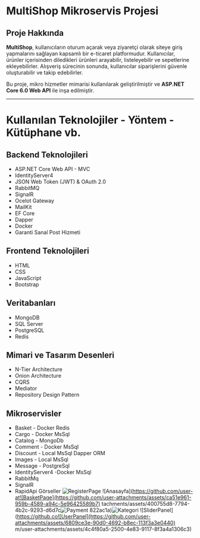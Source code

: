 # MultiShop Mikroservis Projesi 

## Proje Hakkında

**MultiShop**, kullanıcıların oturum açarak veya ziyaretçi olarak siteye giriş yapmalarını sağlayan kapsamlı bir e-ticaret platformudur. Kullanıcılar, ürünler içerisinden diledikleri ürünleri arayabilir, listeleyebilir ve sepetlerine ekleyebilirler. Alışveriş sürecinin sonunda, kullanıcılar siparişlerini güvenle oluşturabilir ve takip edebilirler.

Bu proje, mikro hizmetler mimarisi kullanılarak geliştirilmiştir ve **ASP.NET Core 6.0 Web API** ile inşa edilmiştir.

---

# Kullanılan Teknolojiler - Yöntem - Kütüphane vb.

## Backend Teknolojileri
- ASP.NET Core Web API - MVC
- IdentityServer4
- JSON Web Token (JWT) & OAuth 2.0
- RabbitMQ
- SignalR
- Ocelot Gateway
- MailKit
- EF Core
- Dapper
- Docker
- Garanti Sanal Post Hizmeti

## Frontend Teknolojileri
- HTML
- CSS
- JavaScript
- Bootstrap

## Veritabanları
- MongoDB
- SQL Server
- PostgreSQL
- Redis

## Mimari ve Tasarım Desenleri
- N-Tier Architecture
- Onion Architecture
- CQRS
- Mediator
- Repository Design Pattern

## Mikroservisler
-	Basket - Docker Redis
-	Cargo - Docker MsSql
-	Catalog - MongoDb
-	Comment - Docker MsSql
-	Discount - Local MsSql Dapper ORM
-	Images - Local MsSql
-	Message - PostgreSql
-	IdentityServer4 -Docker MsSql
-	RabbitMq
-	SignalR
-	RapidApi
Görseller
![RegisterPage](https://github.com/user-attachments/assets/b658d9df-2e52-4ba5-a1b5-61d7a6f93476)
![Anasayfa](https://github.com/user-at![BasketPage](https://github.com/user-attachments/assets/ca51e961-959b-4589-a94c-5e96425589b7)
tachments/assets/400755d8-7794-4b2c-9293-d6d7c![Payment](https://github.com/user-attachments/assets/07d8b5e1-b7f0-4ed0-b918-03956bd9a742)
822ac1a)![Kategori](https://github.com/user-attachments/assets/18e7f578-60da-472f-85ba-845880451f92)
![SliderPanel](https://github.co![UserPanel](https://github.com/user-attachments/assets/6809ce3e-90d0-4692-b8ec-113f3a3e0440)
m/user-attachments/assets/4c4f80a5-2500-4e83-9117-8f3a4a1306c3)
